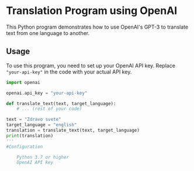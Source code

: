 # Translation Program using OpenAI

This Python program demonstrates how to use OpenAI's GPT-3 to translate text from one language to another.

## Usage

To use this program, you need to set up your OpenAI API key. Replace `"your-api-key"` in the code with your actual API key.

```python
import openai

openai.api_key = "your-api-key"

def translate_text(text, target_language):
    # ... (rest of your code)

text = "Zdravo svete"
target_language = "english"
translation = translate_text(text, target_language)
print(translation)
'''
#Configuration

    Python 3.7 or higher
    OpenAI API key
